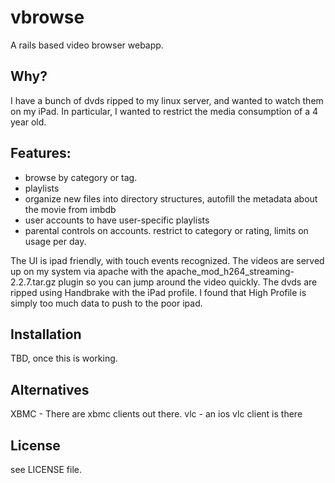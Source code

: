 vbrowse
=======

A rails based video browser webapp.

Why?
----

I have a bunch of dvds ripped to my linux server, and wanted to watch them on my iPad.  In
particular, I wanted to restrict the media consumption of a 4 year old.

Features:
---------

* browse by category or tag.
* playlists
* organize new files into directory structures, autofill the metadata about the movie from imbdb
* user accounts to have user-specific playlists
* parental controls on accounts.  restrict to category or rating, limits on usage per day.

 
The UI is ipad friendly, with touch events recognized.  The videos are served up on my system
via apache with the apache_mod_h264_streaming-2.2.7.tar.gz plugin so you can jump around the video
quickly.  The dvds are ripped using Handbrake with the iPad profile.  I found that High Profile is
simply too much data to push to the poor ipad.

Installation
------------
TBD, once this is working.

Alternatives
------------
XBMC - There are xbmc clients out there.
vlc  - an ios vlc client is there


License
-------
see LICENSE file.

